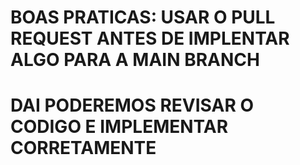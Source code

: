 # BOAS PRATICAS: USAR O PULL REQUEST ANTES DE IMPLENTAR ALGO PARA A MAIN BRANCH
# DAI PODEREMOS REVISAR O CODIGO E IMPLEMENTAR CORRETAMENTE